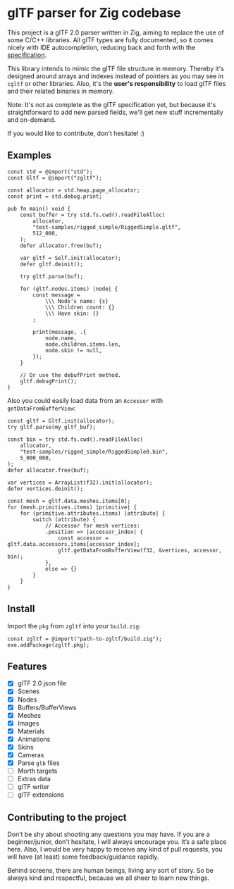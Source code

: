 # glTF parser for Zig codebase

This project is a glTF 2.0 parser written in Zig, aiming to replace the use of some C/C++ libraries. All glTF types are fully documented, so it comes nicely with IDE autocompletion, reducing
back and forth with the [specification](https://www.khronos.org/registry/glTF/specs/2.0/glTF-2.0.html).

This library intends to mimic the glTF file structure in memory. Thereby it's designed around arrays and indexes instead of pointers as you may see in `cgltf` or other libraries. Also, it's the **user's responsibility** to load glTF files and their related binaries in memory.

Note: It's not as complete as the glTF specification yet, but because it's straightforward to add new parsed fields, we'll get new stuff incrementally and on-demand.

If you would like to contribute, don't hesitate! :)

## Examples

```zig
const std = @import("std");
const Gltf = @import("zgltf");

const allocator = std.heap.page_allocator;
const print = std.debug.print;

pub fn main() void {
    const buffer = try std.fs.cwd().readFileAlloc(
        allocator,
        "test-samples/rigged_simple/RiggedSimple.gltf",
        512_000,
    );
    defer allocator.free(buf);

    var gltf = Self.init(allocator);
    defer gltf.deinit();

    try gltf.parse(buf);

    for (gltf.nodes.items) |node| {
        const message =
            \\\ Node's name: {s}
            \\\ Children count: {}
            \\\ Have skin: {}
        ;

        print(message, .{
            node.name,
            node.children.items.len,
            node.skin != null,
        });
    }

    // Or use the debufPrint method.
    gltf.debugPrint();
}
```

Also you could easily load data from an `Accessor` with `getDataFromBufferView`:

```zig
const gltf = Gltf.init(allocator);
try gltf.parse(my_gltf_buf);

const bin = try std.fs.cwd().readFileAlloc(
    allocator,
    "test-samples/rigged_simple/RiggedSimple0.bin",
    5_000_000,
);
defer allocator.free(buf);

var vertices = ArrayList(f32).init(allocator);
defer vertices.deinit();

const mesh = gltf.data.meshes.items[0];
for (mesh.primitives.items) |primitive| {
    for (primitive.attributes.items) |attribute| {
        switch (attribute) {
            // Accessor for mesh vertices:
            .position => |accessor_index| {
                const accessor = gltf.data.accessors.items[accessor_index];
                gltf.getDataFromBufferView(f32, &vertices, accessor, bin);
            },
            else => {}
        }
    }
}

```

## Install

Import the `pkg` from `zgltf` into your `build.zig`:

```zig
const zgltf = @import("path-to-zgltf/build.zig");
exe.addPackage(zgltf.pkg);
```

## Features

- [x] glTF 2.0 json file
- [x] Scenes
- [x] Nodes
- [x] Buffers/BufferViews
- [x] Meshes
- [x] Images
- [x] Materials
- [x] Animations
- [x] Skins
- [x] Cameras
- [x] Parse `glb` files
- [ ] Morth targets
- [ ] Extras data
- [ ] glTF writer
- [ ] glTF extensions

## Contributing to the project

Don’t be shy about shooting any questions you may have. If you are a beginner/junior, don’t hesitate, I will always encourage you. It’s a safe place here. Also, I would be very happy to receive any kind of pull requests, you will have (at least) some feedback/guidance rapidly.

Behind screens, there are human beings, living any sort of story. So be always kind and respectful, because we all sheer to learn new things.
